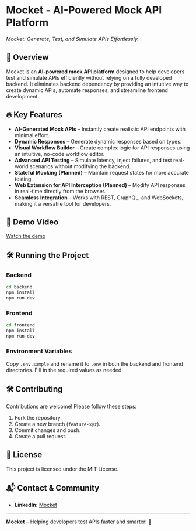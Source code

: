 # Mocket - AI-Powered Mock API Platform

*Mocket: Generate, Test, and Simulate APIs Effortlessly.*

## 🚀 Overview

Mocket is an **AI-powered mock API platform** designed to help developers test and simulate APIs efficiently without relying on a fully developed backend. It eliminates backend dependency by providing an intuitive way to create dynamic APIs, automate responses, and streamline frontend development.

## 🔥 Key Features

- **AI-Generated Mock APIs** – Instantly create realistic API endpoints with minimal effort.
- **Dynamic Responses** –  Generate dynamic responses based on types.
- **Visual Workflow Builder** – Create complex logic for API responses using an intuitive, no-code workflow editor.
- **Advanced API Testing** – Simulate latency, inject failures, and test real-world scenarios without modifying the backend.
- **Stateful Mocking (Planned)** – Maintain request states for more accurate testing.
- **Web Extension for API Interception (Planned)** – Modify API responses in real-time directly from the browser.
- **Seamless Integration** – Works with REST, GraphQL, and WebSockets, making it a versatile tool for developers.

## 🎥 Demo Video

[Watch the demo](https://www.loom.com/share/c4944b8eb8d34c26aa48fe186f502915?sid=11ef95a1-c75b-4adf-8896-23b2afafbfd4)

## 🛠️ Running the Project

### Backend
```sh
cd backend
npm install
npm run dev
```

### Frontend
```sh
cd frontend
npm install
npm run dev
```

### Environment Variables

Copy `.env.sample` and rename it to `.env` in both the backend and frontend directories. Fill in the required values as needed.

## 🛠️ Contributing

Contributions are welcome! Please follow these steps:

1. Fork the repository.
2. Create a new branch (`feature-xyz`).
3. Commit changes and push.
4. Create a pull request.

## 📝 License

This project is licensed under the MIT License.

## 📬 Contact & Community

<!-- - **Website:** [www.mocket.com](https://www.mocket.com) -->
- **LinkedIn:** [Mocket](https://www.linkedin.com/company/themocket)
<!-- - **Discord:** [Join Our Community](https://discord.gg/mocket) -->

---

**Mocket** – Helping developers test APIs faster and smarter! 🚀
